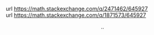 url https://math.stackexchange.com/q/2471462/645927 \
url https://math.stackexchange.com/q/1871573/645927

$$\tag{1}
..
$$